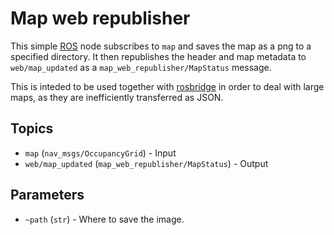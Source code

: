 # Map web republisher

This simple [ROS](https://www.ros.org/) node subscribes to `map` and saves the
map as a png to a specified directory. It then republishes the header and
map metadata to `web/map_updated` as a `map_web_republisher/MapStatus` message.

This is inteded to be used together with
[rosbridge](https://wiki.ros.org/rosbridge_server) in order to deal with large
maps, as they are inefficiently transferred as JSON.

## Topics

* `map` (`nav_msgs/OccupancyGrid`) - Input
* `web/map_updated` (`map_web_republisher/MapStatus`) - Output

## Parameters

* `~path` (`str`) - Where to save the image.
